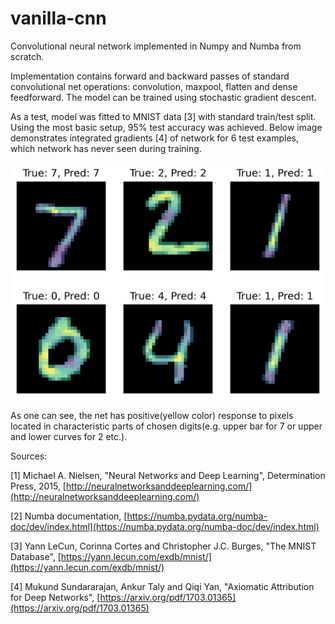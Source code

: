 # vanilla-cnn
Convolutional neural network implemented in Numpy and Numba from scratch.

Implementation contains forward and backward passes of standard convolutional net operations: convolution, maxpool, flatten and dense feedforward. The model can be trained using stochastic gradient descent.

As a test, model was fitted to MNIST data [3] with standard train/test split. Using the most basic setup, 95% test accuracy was achieved. Below image demonstrates integrated gradients [4] of network for 6 test examples, which network has never seen during training.

![image](./images/integrated_gradients.png)

As one can see, the net has positive(yellow color) response to pixels located in characteristic parts of chosen digits(e.g. upper bar for 7 or upper and lower curves for 2 etc.).

Sources:

[1] Michael A. Nielsen, "Neural Networks and Deep Learning", Determination Press, 2015, [http://neuralnetworksanddeeplearning.com/](http://neuralnetworksanddeeplearning.com/)

[2] Numba documentation, [https://numba.pydata.org/numba-doc/dev/index.html](https://numba.pydata.org/numba-doc/dev/index.html)

[3] Yann LeCun, Corinna Cortes and Christopher J.C. Burges, "The MNIST Database", [https://yann.lecun.com/exdb/mnist/](https://yann.lecun.com/exdb/mnist/)

[4] Mukund Sundararajan, Ankur Taly and Qiqi Yan, "Axiomatic Attribution for Deep Networks", [https://arxiv.org/pdf/1703.01365](https://arxiv.org/pdf/1703.01365)
